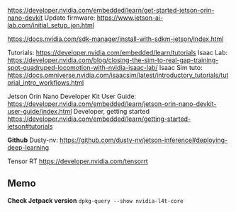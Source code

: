 https://developer.nvidia.com/embedded/learn/get-started-jetson-orin-nano-devkit
Update firmware: https://www.jetson-ai-lab.com/initial_setup_jon.html

https://docs.nvidia.com/sdk-manager/install-with-sdkm-jetson/index.html

Tutorials: https://developer.nvidia.com/embedded/learn/tutorials
Isaac Lab: https://developer.nvidia.com/blog/closing-the-sim-to-real-gap-training-spot-quadruped-locomotion-with-nvidia-isaac-lab/
Isaac Sim tuto: https://docs.omniverse.nvidia.com/isaacsim/latest/introductory_tutorials/tutorial_intro_workflows.html

Jetson Orin Nano Developer Kit User Guide: 
https://developer.nvidia.com/embedded/learn/jetson-orin-nano-devkit-user-guide/index.html
Developer, getting started
https://developer.nvidia.com/embedded/learn/getting-started-jetson#tutorials

**Github**
Dusty-nv:
https://github.com/dusty-nv/jetson-inference#deploying-deep-learning

Tensor RT
https://developer.nvidia.com/tensorrt


## Memo

**Check Jetpack version**
`dpkg-query --show nvidia-l4t-core
`







